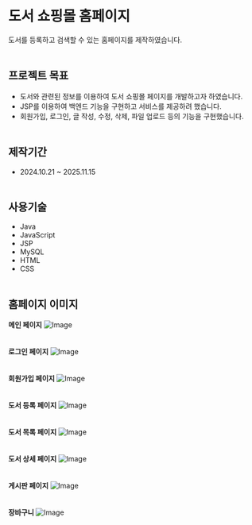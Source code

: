 # 도서 쇼핑몰 홈페이지
도서를 등록하고 검색할 수 있는 홈페이지를 제작하였습니다.
<br><br>
## 프로젝트 목표
- 도서와 관련된 정보를 이용하여 도서 쇼핑몰 페이지를 개발하고자 하였습니다.
- JSP를 이용하여 백엔드 기능을 구현하고 서비스를 제공하려 했습니다.
- 회원가입, 로그인, 글 작성, 수정, 삭제, 파일 업로드 등의 기능을 구현했습니다.
<br><br>
## 제작기간
- 2024.10.21 ~ 2025.11.15
<br><br>
## 사용기술
- Java
- JavaScript
- JSP
- MySQL
- HTML
- CSS
<br><br>
## 홈페이지 이미지

**메인 페이지**
![Image](https://github.com/user-attachments/assets/ad7a4cd1-dc03-4622-861d-71511994c6ac)
<br><br><br>
**로그인 페이지**
![Image](https://github.com/user-attachments/assets/46346ee7-c5bb-48c6-a1eb-26db28f9adbc)
<br><br><br>
**회원가입 페이지**
![Image](https://github.com/user-attachments/assets/e2178595-36be-4168-adf3-f46e049da0aa)
<br><br><br>
**도서 등록 페이지**
![Image](https://github.com/user-attachments/assets/f66e11da-4429-44d0-85ce-eafbd5b69675)
<br><br><br>
**도서 목록 페이지**
![Image](https://github.com/user-attachments/assets/6276a67a-8660-4d80-be1c-b8f69c2522f1)
<br><br><br>
**도서 상세 페이지**
![Image](https://github.com/user-attachments/assets/246bef37-5356-4d9e-a304-6390c2079980)
<br><br><br>
**게시판 페이지**
![Image](https://github.com/user-attachments/assets/409d9bef-217f-4e37-9264-4cd1625dc344)
<br><br><br>
**장바구니**
![Image](https://github.com/user-attachments/assets/5cad77db-2a3f-4c8c-b2b6-0182a30062cb)
